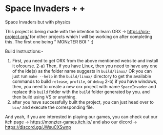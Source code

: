 # Space Invaders + +
Space Invaders but with physics


This project is being made with the intention to learn ORX -> https://orx-project.org/ for other projects which I will be working on after completing this.
The first one being " MONzTER BOI " :)


Build Instructions:-
1) First, you need to get ORX from the above mentioned website and install it ofcourse.
2-a) Then, if you have Linux, then you need to have any one of the ide(s) as the folder name suggests in `build/linux/` OR you can just run `make --help` in the `build/linux/` directory to get the available commands to build `release`, `profile`, or `debug` 
2-b) if you have windows, then, you need to create a new orx project with name `SpaceInvader` and replace this `build` folder with the `build` folder generated by you. and then build using VS or anything.
3) after you have successfully built the project, you can just head over to `bin/` and execute the corresponding file.

And yeah, if you are interested in playing our games, you can check out our itch page -> https://monzter-games.itch.io/ and also our dicord -> https://discord.gg/JWsuCXSwnp



